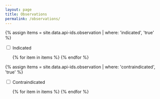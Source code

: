 ```yaml
---
layout: page
title: Observations
permalink: /observations/
---
```


{% assign items = site.data.api-ids.observation | where: 'indicated', 'true' %}
<div class="collapsable">
    <input id="collapsible" class="toggle" type="checkbox">
    <label for="collapsible" class="lbl-toggle">Indicated</label>
    <div class="collapsable-content">
        <ul class="col2">
            {% for item in items %}
            <!-- <li>[{{item.name}}]({% link "{{ item.id }}/index.json" %})</li> -->
            {% endfor %}
        </ul>   
    </div>
</div>

{% assign items = site.data.api-ids.observation | where: 'contraindicated', 'true' %}
<div class="collapsable">        
    <input id="collapsible2" class="toggle" type="checkbox">
    <label for="collapsible2" class="lbl-toggle">Contraindicated</label>
    <div class="collapsable-content">
        <ul class="col2">
            {% for item in items %}
            <!-- <li><a href="{{ item.id }}/">{{item.id}}</a>
                {{item.name}}</li> -->
            {% endfor %}
        </ul>
    </div>
</div>